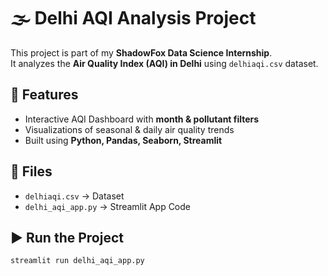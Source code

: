 # 🌫️ Delhi AQI Analysis Project

This project is part of my **ShadowFox Data Science Internship**.  
It analyzes the **Air Quality Index (AQI) in Delhi** using `delhiaqi.csv` dataset.  

## 🚀 Features
- Interactive AQI Dashboard with **month & pollutant filters**  
- Visualizations of seasonal & daily air quality trends  
- Built using **Python, Pandas, Seaborn, Streamlit**  

## 📂 Files
- `delhiaqi.csv` → Dataset  
- `delhi_aqi_app.py` → Streamlit App Code  

## ▶️ Run the Project
```bash
streamlit run delhi_aqi_app.py

